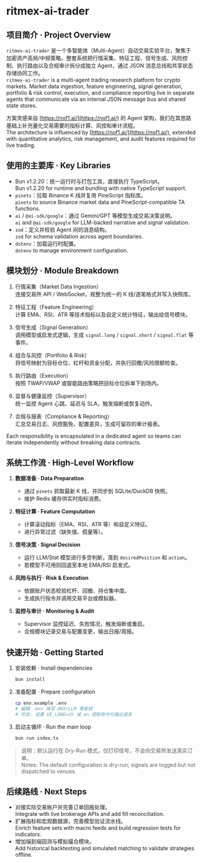 # ritmex-ai-trader

## 项目简介 · Project Overview

`ritmex-ai-trader` 是一个多智能体（Multi-Agent）自动交易实验平台，聚焦于加密资产高频/中频策略。整套系统把行情采集、特征工程、信号生成、风险控制、执行路由以及合规审计拆分成独立 Agent，通过 JSON 消息总线和共享状态存储协同工作。  
`ritmex-ai-trader` is a multi-agent trading research platform for crypto markets. Market data ingestion, feature engineering, signal generation, portfolio & risk control, execution, and compliance reporting live in separate agents that communicate via an internal JSON message bus and shared state stores.

方案灵感来自 [https://nof1.ai/](https://nof1.ai/) 的 Agent 架构，我们在其思路基础上补充量化交易需要的指标计算、风控和审计流程。  
The architecture is influenced by [https://nof1.ai/](https://nof1.ai/), extended with quantitative analytics, risk management, and audit features required for live trading.

## 使用的主要库 · Key Libraries

- Bun v1.2.20：统一运行时与打包工具，直接执行 TypeScript。  
  Bun v1.2.20 for runtime and bundling with native TypeScript support.
- `pinets`：拉取 Binance K 线并复用 PineScript 指标库。  
  `pinets` to source Binance market data and PineScript-compatible TA functions.
- `ai` / `@ai-sdk/google`：通过 Gemini/GPT 等模型生成交易决策说明。  
  `ai` and `@ai-sdk/google` for LLM-backed narrative and signal validation.
- `zod`：定义并校验 Agent 间的消息结构。  
  `zod` for schema validation across agent boundaries.
- `dotenv`：加载运行时配置。  
  `dotenv` to manage environment configuration.

## 模块划分 · Module Breakdown

1. 行情采集（Market Data Ingestion）  
   连接交易所 API / WebSocket，规整为统一的 K 线/逐笔格式并写入快照库。

2. 特征工程（Feature Engineering）  
   计算 EMA、RSI、ATR 等技术指标以及自定义统计特征，输出给信号模块。

3. 信号生成（Signal Generation）  
   调用模型或启发式逻辑，生成 `signal.long` / `signal.short` / `signal.flat` 等事件。

4. 组合与风控（Portfolio & Risk）  
   将信号映射为目标仓位、杠杆和资金分配，并执行回撤/风险限额检查。

5. 执行路由（Execution）  
   按照 TWAP/VWAP 或智能路由策略把目标仓位拆单下到场内。

6. 监督与健康监控（Supervisor）  
   统一监控 Agent 心跳、延迟与 SLA，触发熔断或恢复动作。

7. 合规与报表（Compliance & Reporting）  
   汇总交易日志、风控豁免、配置差异，生成可留存的审计报表。

Each responsibility is encapsulated in a dedicated agent so teams can iterate independently without breaking data contracts.

## 系统工作流 · High-Level Workflow

1. **数据准备 · Data Preparation**  
   - 通过 `pinets` 抓取最新 K 线，并同步到 SQLite/DuckDB 快照。  
   - 维护 Redis 缓存供实时指标消费。

2. **特征计算 · Feature Computation**  
   - 计算滚动指标（EMA、RSI、ATR 等）和自定义特征。  
   - 进行异常过滤（缺失值、假量等）。

3. **信号决策 · Signal Decision**  
   - 运行 LLM/Stat 模型进行多空判断，落到 `desiredPosition` 和 `action`。  
   - 若模型不可用则回退至本地 EMA/RSI 启发式。

4. **风险与执行 · Risk & Execution**  
   - 依据账户状态校验杠杆、回撤、持仓集中度。  
   - 生成执行指令并调用交易平台或模拟器。

5. **监控与审计 · Monitoring & Audit**  
   - Supervisor 监控延迟、失败情况，触发熔断或重启。  
   - 合规模块记录交易与配置变更，输出日报/周报。

## 快速开始 · Getting Started

1. 安装依赖 · Install dependencies

   ```bash
   bun install
   ```

2. 准备配置 · Prepare configuration

   ```bash
   cp env.example .env
   # 编辑 .env 填写 OKX/LLM 等密钥
   # 可选: 设置 UI_LANG=zh 或 en 控制命令行输出语言
   ```

3. 启动主循环 · Run the main loop

   ```bash
   bun run index.ts
   ```

> 说明：默认运行在 Dry-Run 模式，仅打印信号，不会向交易所发送真实订单。  
> Notes: The default configuration is dry-run; signals are logged but not dispatched to venues.

## 后续路线 · Next Steps

- 对接实际交易账户并完善订单回报处理。  
  Integrate with live brokerage APIs and add fill reconciliation.
- 扩展指标和宏观数据源，完善模型验证流水线。  
  Enrich feature sets with macro feeds and build regression tests for indicators.
- 增加端到端回测与模拟撮合模块。  
  Add historical backtesting and simulated matching to validate strategies offline.
